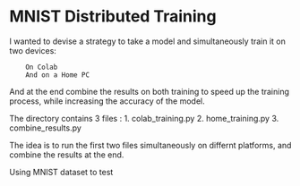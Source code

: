 # MNIST Distributed Training 

I wanted to devise a strategy to take a model and simultaneously train it on two devices: 

        On Colab
        And on a Home PC


And at the end combine the results on both training to speed up the training process, while increasing the accuracy of the model. 


The directory contains 3 files : 
        1. colab_training.py
        2. home_training.py
        3. combine_results.py
   
The idea is to run the first two files simultaneously on differnt platforms, and combine the results at the end. 

Using MNIST dataset to test 